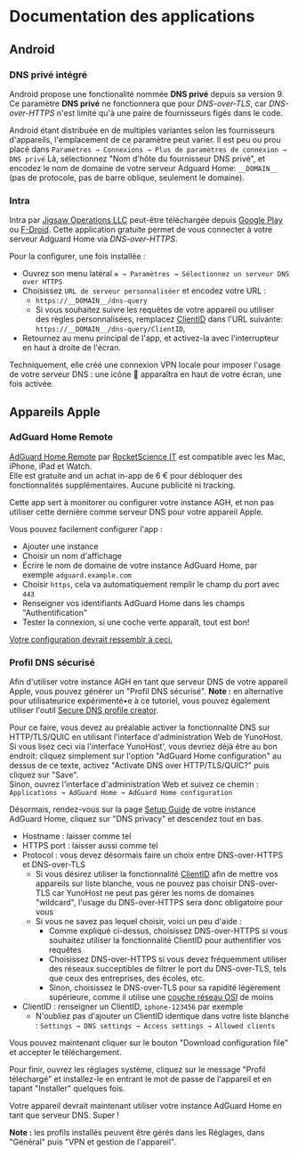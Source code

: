 # Documentation des applications

## Android

### DNS privé intégré

Android propose une fonctionalité nommée **DNS privé** depuis sa version 9.
Ce paramètre **DNS privé** ne fonctionnera que pour *DNS-over-TLS*, car *DNS-over-HTTPS* n'est limité qu'à une paire de fournisseurs figés dans le code.

Android étant distribuée en de multiples variantes selon les fournisseurs d'appareils, l'emplacement de ce paramètre peut varier.
Il est peu ou prou placé dans `Paramètres → Connexions → Plus de paramètres de connexion → DNS privé`
Là, sélectionnez "Nom d'hôte du fournisseur DNS privé", et encodez le nom de domaine de votre serveur Adguard Home: `__DOMAIN__` (pas de protocole, pas de barre oblique, seulement le domaine).

### Intra

Intra par [Jigsaw Operations LLC](https://jigsaw.google.com) peut-être téléchargée depuis [Google Play](https://play.google.com/store/apps/details?id=app.intra) ou [F-Droid](https://f-droid.org/packages/app.intra/).
Cette application gratuite permet de vous connecter à votre serveur Adguard Home via *DNS-over-HTTPS*.

Pour la configurer, une fois installée :
- Ouvrez son menu latéral `≡ → Paramètres → Sélectionnez un serveur DNS over HTTPS`
- Choisissez `URL de serveur personnaliséer` et encodez votre URL :
  - `https://__DOMAIN__/dns-query`
  - Si vous souhaitez suivre les requêtes de votre appareil ou utiliser des règles personnalisées, remplacez [ClientID](https://github.com/AdguardTeam/AdGuardHome/wiki/Clients#clientid) dans l'URL suivante: `https://__DOMAIN__/dns-query/ClientID`,
- Retournez au menu principal de l'app, et activez-la avec l'interrupteur en haut à droite de l'écran.

Techniquement, elle créé une connexion VPN locale pour imposer l'usage de votre serveur DNS : une icône 🔑 apparaîtra en haut de votre écran, une fois activée.

## Appareils Apple

### AdGuard Home Remote

[AdGuard Home Remote](https://apps.apple.com/app/id1543143740) par [RocketScience IT](https://rocketscience-it.nl/) est compatible avec les Mac, iPhone, iPad et Watch.  
Elle est gratuite and un achat in-app de 6 € pour débloquer des fonctionnalités supplémentaires. Aucune publicité ni tracking.

Cette app sert à monitorer ou configurer votre instance AGH, et non pas utiliser cette dernière comme serveur DNS pour votre appareil Apple.

Vous pouvez facilement configurer l'app :

- Ajouter une instance
- Choisir un nom d'affichage
- Écrire le nom de domaine de votre instance AdGuard Home, par exemple `adguard.example.com`
- Choisir `https`, cela va automatiquement remplir le champ du port avec `443`
- Renseigner vos identifiants AdGuard Home dans les champs "Authentification"
- Tester la connexion, si une coche verte apparaît, tout est bon!

[Votre configuration devrait ressemblr à ceci.](https://raw.githubusercontent.com/YunoHost-Apps/adguardhome_ynh/master/doc/screenshots/apps/AGH-remote.PNG)

### Profil DNS sécurisé

Afin d'utiliser votre instance AGH en tant que serveur DNS de votre appareil Apple, vous pouvez générer un "Profil DNS sécurisé".
**Note :** en alternative pour utilisateurice expérimenté•e à ce tutoriel, vous pouvez également utiliser l'outil  [Secure DNS profile creator](https://dns.notjakob.com/index.html).

Pour ce faire, vous devez au préalable activer la fonctionnalité DNS sur HTTP/TLS/QUIC en utilisant l'interface d'administration Web de YunoHost.  
Si vous lisez ceci via l'interface YunoHost', vous devriez déjà être au bon endroit: cliquez simplement sur l'option "AdGuard Home configuration" au dessus de ce texte, activez "Activate DNS over HTTP/TLS/QUIC?" puis cliquez sur "Save".  
Sinon, ouvrez l'interface d'administration Web et suivez ce chemin : `Applications → AdGuard Home → AdGuard Home configuration`

Désormais, rendez-vous sur la page [Setup Guide](https://__DOMAIN____PATH__#guide) de votre instance AdGuard Home, cliquez sur "DNS privacy" et descendez tout en bas.

- Hostname : laisser comme tel
- HTTPS port : laisser aussi comme tel
- Protocol : vous devez désormais faire un choix entre DNS-over-HTTPS et DNS-over-TLS
  - Si vous désirez utiliser la fonctionnalité [ClientID](https://github.com/AdguardTeam/AdGuardHome/wiki/Clients#clientid) afin de mettre vos appareils sur liste blanche, vous ne pouvez pas choisir DNS-over-TLS car YunoHost ne peut pas gérer les noms de domaines "wildcard", l'usage du DNS-over-HTTPS sera donc obligatoire pour vous
  - Si vous ne savez pas lequel choisir, voici un peu d'aide :
    - Comme expliqué ci-dessus, choisissez DNS-over-HTTPS si vous souhaitez utiliser la fonctionnalité ClientID pour authentifier vos requêtes
    - Choisissez DNS-over-HTTPS si vous devez fréquemment utiliser des réseaux succeptibles de filtrer le port du DNS-over-TLS, tels que ceux des entreprises, des écoles, etc.
    - Sinon, choisissez le DNS-over-TLS pour sa rapidité légèrement supérieure, comme il utilise une [couche réseau OSI](https://fr.wikipedia.org/wiki/Mod%C3%A8le_OSI) de moins
- ClientID : renseigner un ClientID, `iphone-123456` par exemple
  - N'oubliez pas d'ajouter un ClientID identique dans votre liste blanche : `Settings → DNS settings → Access settings → Allowed clients`

Vous pouvez maintenant cliquer sur le bouton "Download configuration file" et accepter le téléchargement.

Pour finir, ouvrez les réglages système, cliquez sur le message "Profil téléchargé" et installez-le en entrant le mot de passe de l'appareil et en tapant "Installer" quelques fois.

Votre appareil devrait maintenant utiliser votre instance AdGuard Home en tant que serveur DNS. Super !

**Note :** les profils installés peuvent être gérés dans les Réglages, dans "Général" puis "VPN et gestion de l'appareil".
